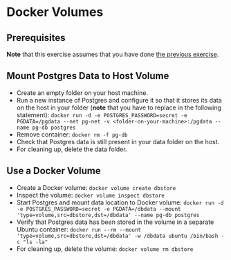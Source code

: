 # Docker Volumes

## Prerequisites

**Note** that this exercise assumes that you have done [the previous exercise](https://github.com/rstropek/DockerVS2015Intro/tree/master/dockerDemos/labs/020-docker-networking).

## Mount Postgres Data to Host Volume

* Create an empty folder on your host machine.
* Run a new instance of Postgres and configure it so that it stores its data on the host in your folder (**note** that you have to replace *<folder-on-your-machine>* in the following statement): `docker run -d -e POSTGRES_PASSWORD=secret -e PGDATA=/pgdata --net pg-net -v <folder-on-your-machine>:/pgdata --name pg-db postgres`
* Remove container: `docker rm -f pg-db`
* Check that Postgres data is still present in your data folder on the host.
* For cleaning up, delete the data folder.

## Use a Docker Volume

* Create a Docker volume: `docker volume create dbstore`
* Inspect the volume: `docker volume inspect dbstore`
* Start Postgres and mount data location to Docker volume: `docker run -d -e POSTGRES_PASSWORD=secret -e PGDATA=/dbdata --mount 'type=volume,src=dbstore,dst=/dbdata' --name pg-db postgres`
* Verify that Postgres data has been stored in the volume in a separate Ubuntu container: `docker run --rm --mount 'type=volume,src=dbstore,dst=/dbdata' -w /dbdata ubuntu /bin/bash -c "ls -la"`
* For cleaning up, delete the volume: `docker volume rm dbstore`
